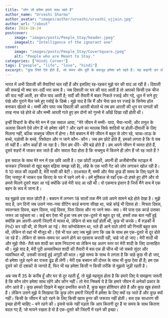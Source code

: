 ```yaml
---
title: "लोग जो हमेशा हमारे साथ रहते हैं"
author_name: "Urvashi Sharma"
author_avatar: "images/author/urvashi/urvashi_ujjain.jpg"
author_url: "/about"
date: 2024-10-24
postcover:
    image: "images/posts/People_Stay/header.jpeg"
    imagealt: "Intelligence of the ignorant one"
cover:
    image: "images/posts/People_Stay/CoverSquare.jpeg"
    alt: "People who are Meant to Stay."
categories: ["Hindi Corner"]
tags: ["people", "life", "love", "hindi"]
excerpt: "कुछ रिश्ते ऐसे होते हैं, जो समय और दूरी के बावजूद हमेशा बने रहते हैं। यह कहानी उन लोगों की है, जो अपनी साधारण चाहत से हमारे जीवन में हमेशा के लिए जगह बना लेते हैं।"
---
```

भारत में अभी दिवाली की तैयारियां चल रही हैं और इसलिए रह-रहकर मुझे घर की याद आ रही है। दिवाली की सफाई भी क्या सर-दर्दी भरा काम है। जब दिवाली पर घर की याद आती है तो आपको किसी एक चीज की याद नहीं आती, हर चीज याद आती है; सर्दी की तैयारी में बाहर निकले रजाई और गद्दे, धूल में सने हुए पंखे और पुराने मैल जमे हुए रसोई के डिब्बे। मुझे याद है कि मैं और भैया छत पर रजाई के सिनेमा हॉल बनाकर खेलते थे। मम्मी और पापा जब दिवाली की आरती बोलते थे तब हम आरती की धुन पर पागलों की तरह नाच रहे होते थे और मम्मी आरती गाते हुए हम दोनों को गुस्से में आँखें दिखा रही होती थी। 

इन्हीं विचारों के बीच मेरे मन में एक सवाल आया, "मेरे जीवन में मम्मी- पापा, भैया-भाभी, और तनुल के अलावा कितने ऐसे लोग हैं जो हमेशा रहेगें ? और रहने का मतलब सिर्फ शादियों या होली-दीवाली के लिए मिलना नहीं, बल्कि सचमुच जीवन में होना। वैसे बचपन में मेरे जीवन में बहुत से लोग रहे, चाचा-ताऊ के बच्चे, पड़ोसी के बच्चे, रिश्तेदार और न जाने कौन- कौन। जब हम छोटे होते हैं, हमको लगता है कि ये सब तो यहीं हैं। कौन कहाँ ही जा रहा है। फिर हम धीरे- धीरे बड़े होते हैं। हम अपने जीवन में व्यस्त होते हैं, दूसरे शहरों में जाकर बस जाते हैं और सवाल पैदा होता है कि सचमुच में कितने ही लोग हैं जो रह जाते हैं ? 

इस सवाल के साथ मेरे मन में एक छवि आती है। एक छोटी लड़की, अपनी ही अजीबोगरीब स्टाइल में सजकर (जिसको वो खुद बहुत बढ़िया समझ रही है), लोहे के एक भारी गेट को ज़ोर लगाकर खोल रही है। ये 10 साल की लड़की है, मेरी मासी की बेटी। दरअसल मैं, मम्मी और भैया कुछ ही समय के लिए पढ़ने के लिए जयपुर में जाकर एक किराए के घर में रहने लगे थे। हमें मुश्किल से वहाँ एक-दो हफ्ते हुए होंगे और वो हमसे मिलने दूसरे शहर आ गई क्योंकि उसे मेरी याद आ रही थी। वो एकमात्र इंसान है जिसे मैंने सच में एक बहन के रूप में जाना है।

वह मुझसे दस साल छोटी है। बचपन में लगभग 18 सालों तक मैंने उसे अपने सामने बड़े होते देखा है। मुझे याद है, उन दिनों जब उसने नया-नया ग्रीटिंग कार्ड बनाना सीखा था, चाहे कोई भी दिवस हो : मित्रता दिवस, स्वतन्त्रता दिवस, बहन दिवस, भाई दिवस, पिता दिवस और ना जाने क्या- क्या। मेरे पास एक कार्ड उसका जरूर आ पहुंचता था। कई बार ऐसा भी हुआ जब हम एक-दूसरे से बहुत दूर रहे, हफ्तों तक बात नहीं हुई क्योंकि हम अपनी-अपनी जिंदगी में व्यस्त थे, लेकिन वो बस वहाँ होती थी, कुछ भी करके। मैं रुड़‌की में PhD कर रही थी, वो मिलने आ गई। मेरा कॉन्वोकेशन था, भले ही आने वाले लोगों की गिनती बहुत कम थी, लेकिन वो वहां भी मौजूद थी। ऐसे भी पल आए जब मुझे लगा कि उम्र के साथ हम एक-दूसरे से दूर होते जा रहे हैं। लेकिन वो समय-समय पर अपने होने का एहसास कराती रही, चाहे जो हो जाए। मेरी शादी थी और मुझे जैसे- तैसे बस शादी का काम निपटाना था लेकिन वह अलग स्तर पर मेरी शादी के लिए उत्साहित थी। मुझे याद है, मेरी पूरी अव्यवस्थित शादी की तैयारी में बस एक ही चीज थी जो सबसे सुंदर और व्यवस्थित थी, उसकी सजाई हुई अंगूठी की थाल। मुझे समय के साथ ये लगता है कि चाहे कुछ भी हो जाए, वो हमेशा जुड़े रहने का रास्ता ढूंढ ही लेगी। मेरी एक बचपन की दोस्त के साथ भी कुछ ऐसा ही है; हम एक दूसरे को दो दशकों से जानते हैं, फिर भी वह हमेशा किसी न किसी तरीके से मुझसे जुड़ी रहती है।

अब जब मैं 35 के करीब हूँ और घर से दूर रहती हूँ, तो मुझे महसूस होता है कि हमारे लिए ये समझना जरूरी है कि कौन लोग हमेशा साथ रहेंगे और कौन नहीं। तो मेरा निष्कर्ष ये है कि हमारे जीवन में अनेकों प्रकार के लोग आते हैं। कुछ हमको दिखने में बहुत प्रभावित करते हैं, कुछ बहुत होशियार होते हैं और कुछ खूब हंसाते हैं। लेकिन उसने मुझे ये सिखाया कि कुछ लोग हमारी जिंदगी में हमेशा के लिए क्यों रह जाते हैं और कुछ क्यों नहीं। किसी के जीवन में डटे रहने के लिए किसी खास हुनर की जरूरत नहीं होती। बस एक साधारण सी इच्छा होनी चाहिए – बने रहने की। इससे फर्क नहीं पड़ता कि आप कितनी दूर हैं या समय के साथ कितना बदल गए हैं; जो मायने रखता है वो है एक-दूसरे की जिंदगी में रहने की इच्छा।